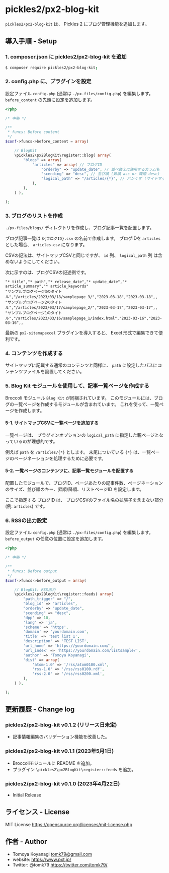 # pickles2/px2-blog-kit

`pickles2/px2-blog-kit` は、 Pickles 2 にブログ管理機能を追加します。

## 導入手順 - Setup

### 1. composer.json に pickles2/px2-blog-kit を追加

```bash
$ composer require pickles2/px2-blog-kit;
```

### 2. config.php に、プラグインを設定

設定ファイル `config.php` (通常は `./px-files/config.php`) を編集します。
`before_content` の先頭に設定を追加します。

```php
<?php

/* 中略 */

/**
 * funcs: Before content
 */
$conf->funcs->before_content = array(

    // BlogKit
    \pickles2\px2BlogKit\register::blog( array(
        "blogs" => array(
            "articles" => array( // ブログID
                "orderby" => "update_date", // 並べ替えに使用するカラム名
                "scending" => "desc", // 並び順 (昇順 asc or 降順 desc)
                "logical_path" => "/articles/{*}", // パンくず (サイトマップCSV上での記法と同じ)
            ),
        ),
    ) ),

);
```

### 3. ブログのリストを作成

`./px-files/blogs/` ディレクトリを作成し、ブログ記事一覧を配置します。

ブログ記事一覧は `${ブログID}.csv` の名前で作成します。
ブログIDを `articles` とした場合、 `articles.csv` になります。

CSVの記法は、サイトマップCSVと同じですが、 `id` 列、 `logical_path` 列 は含めないようにしてください。

次に示すのは、ブログCSVの記述例です。

```csv
"* title","* path","* release_date","* update_date","* article_summary","* article_keywords"
"サンプルブログページ3のタイトル","/articles/2023/03/18/samplepage_3/","2023-03-18","2023-03-18",,
"サンプルブログページ2のタイトル","/articles/2023/03/17/samplepage_2/","2023-03-17","2023-03-17",,
"サンプルブログページ1のタイトル","/articles/2023/03/16/samplepage_1/index.html","2023-03-16","2023-03-16",,
```

最新の `px2-sitemapexcel` プラグインを導入すると、 Excel 形式で編集できて便利です。


### 4. コンテンツを作成する

サイトマップに記載する通常のコンテンツと同様に、 `path` に設定したパスにコンテンツファイルを設置してください。


### 5. Blog Kit モジュールを使用して、記事一覧ページを作成する

Broccoli モジュール `Blog Kit` が同梱されています。
このモジュールには、ブログの一覧ページを作成するモジュールが含まれています。
これを使って、一覧ページを作成します。

#### 5-1. サイトマップCSVに一覧ページを追加する

一覧ページは、 プラグインオプションの `logical_path` に指定した親ページとなっているのが理想的です。

例えば `path` を `/articles/{*}` とします。
末尾についている `{*}` は、一覧ページのページネーションを処理するために必要です。

#### 5-2. 一覧ページのコンテンツに、記事一覧モジュールを配置する

配置したモジュールで、ブログID、ページあたりの記事件数、ページネーションのサイズ、並び順のキー、昇順/降順、リストページID を設定します。

ここで指定する ブログID は、 ブログCSVのファイル名の拡張子を含まない部分(例: `articles`) です。


### 6. RSSの出力設定

設定ファイル `config.php` (通常は `./px-files/config.php`) を編集します。
`before_output` の任意の位置に設定を追加します。

```php
<?php

/* 中略 */

/**
 * funcs: Before output
 */
$conf->funcs->before_output = array(

    // BlogKit: RSS出力
    \pickles2\px2BlogKit\register::feeds( array(
        "path_trigger" => "/",
        "blog_id" => "articles",
        "orderby" => "update_date",
        "scending" => "desc",
        'dpp' => 10,
        'lang' => 'ja',
        'scheme' => 'https',
        'domain' => 'yourdomain.com',
        'title' => 'test list 1',
        'description' => 'TEST LIST',
        'url_home' => 'https://yourdomain.com/',
        'url_index' => 'https://yourdomain.com/listsample/',
        'author' => 'Tomoya Koyanagi',
        'dist' => array(
            'atom-1.0' => '/rss/atom0100.xml',
            'rss-1.0' => '/rss/rss0100.rdf',
            'rss-2.0' => '/rss/rss0200.xml',
        ),
    ) ),

);
```


## 更新履歴 - Change log

### pickles2/px2-blog-kit v0.1.2 (リリース日未定)

- 記事情報編集のバリデーション機能を改善した。

### pickles2/px2-blog-kit v0.1.1 (2023年5月1日)

- Broccoliモジュールに README を追加。
- プラグイン `\pickles2\px2BlogKit\register::feeds` を追加。

### pickles2/px2-blog-kit v0.1.0 (2023年4月22日)

- Initial Release


## ライセンス - License

MIT License https://opensource.org/licenses/mit-license.php


## 作者 - Author

- Tomoya Koyanagi <tomk79@gmail.com>
- website: <https://www.pxt.jp/>
- Twitter: @tomk79 <https://twitter.com/tomk79/>
